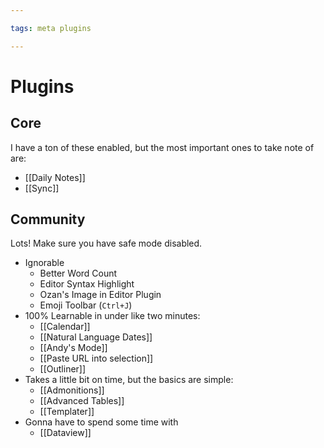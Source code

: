 ```yaml
---

tags: meta plugins

---
```


# Plugins

## Core

I have a ton of these enabled, but the most important ones to take note of are:
- [[Daily Notes]]
- [[Sync]]

## Community

Lots! Make sure you have safe mode disabled.
- Ignorable
    - Better Word Count
    - Editor Syntax Highlight
    - Ozan's Image in Editor Plugin
    - Emoji Toolbar (`Ctrl+J`)
- 100% Learnable in under like two minutes:
    - [[Calendar]]
    - [[Natural Language Dates]]
    - [[Andy's Mode]]
    - [[Paste URL into selection]]
    - [[Outliner]]
- Takes a little bit on time, but the basics are simple:
    - [[Admonitions]]
    - [[Advanced Tables]]
    - [[Templater]]
- Gonna have to spend some time with
    - [[Dataview]]